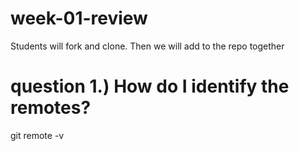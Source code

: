 # week-01-review
Students will fork and clone. Then we will add to the repo together

# question 1.) How do I identify the remotes?
git remote -v